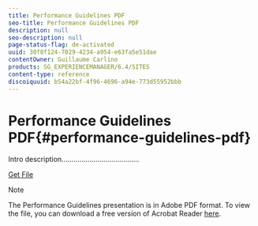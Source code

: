 ```yaml
---
title: Performance Guidelines PDF
seo-title: Performance Guidelines PDF
description: null
seo-description: null
page-status-flag: de-activated
uuid: 30f8f124-7029-4234-a954-e63fa5e51dae
contentOwner: Guillaume Carlino
products: SG_EXPERIENCEMANAGER/6.4/SITES
content-type: reference
discoiquuid: b54a22bf-4f96-4696-a94e-773d55952bbb
---
```


# Performance Guidelines PDF{#performance-guidelines-pdf}

Intro description.......................................

[Get File](assets/aem_6_2_performanceguidelines.pdf)

>[!NOTE]
>
>The Performance Guidelines presentation is in Adobe PDF format. To view the file, you can download a free version of Acrobat Reader [here](https://get.adobe.com/reader/).

